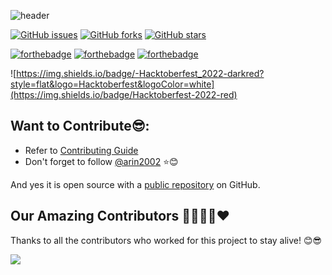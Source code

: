 ![header](https://capsule-render.vercel.app/api?type=rect&color=gradient&height=100&section=footer&text=Coding+Questions&fontSize=50)

[![GitHub issues](https://img.shields.io/github/issues/arin2002/Coding-questions?style=for-the-badge&logo=appveyor)](https://github.com/arin2002/Coding-questions/issues)
[![GitHub forks](https://img.shields.io/github/forks/arin2002/Coding-questions?style=for-the-badge&logo=appveyor)](https://github.com/arin2002/Developer-Cheatsheet/network)
[![GitHub stars](https://img.shields.io/github/stars/arin2002/Coding-questions?style=for-the-badge&logo=appveyor)](https://github.com/Suryansh1720001/Coding-questions/stargazers)

[![forthebadge](https://forthebadge.com/images/badges/built-by-developers.svg)](https://forthebadge.com)
[![forthebadge](https://forthebadge.com/images/badges/built-with-love.svg)](https://forthebadge.com)
[![forthebadge](https://forthebadge.com/images/badges/for-you.svg)](https://forthebadge.com)

![https://img.shields.io/badge/-Hacktoberfest_2022-darkred?style=flat&logo=Hacktoberfest&logoColor=white](https://img.shields.io/badge/Hacktoberfest-2022-red)&nbsp;

## Want to Contribute😎:
- Refer to <a href="CONTRIBUTING.md">Contributing Guide</a><br>
- Don't forget to follow [@arin2002](https://github.com/arin2002) ⭐😊


And yes it is open source with a [public repository](https://github.com/arin2002/Coding-questions)
 on GitHub.


## Our Amazing Contributors 👨‍👨‍👦‍👦❤️
Thanks to all the contributors who worked for this project to stay alive! 😊😎

<a align="center" href="https://github.com/arin2002/Coding-questions/graphs/contributors">
  <img src="https://contrib.rocks/image?repo=arin2002/Coding-questions&&max=817" />
</a>
